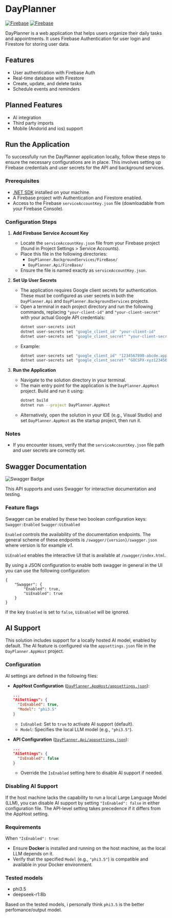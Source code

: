 # DayPlanner

[![Firebase](https://img.shields.io/badge/Firebase-Auth-success)](https://firebase.google.com/)
[![Firebase](https://img.shields.io/badge/Firebase-Firestore-success)](https://firebase.google.com/)

DayPlanner is a web application that helps users organize their daily tasks and appointments. It uses Firebase Authentication for user login and Firestore for storing user data.

## Features

- User authentication with Firebase Auth
- Real-time database with Firestore
- Create, update, and delete tasks
- Schedule events and reminders

## Planned Features
- AI integration
- Third party imports
- Mobile (Andorid and ios) support

## Run the Application

To successfully run the DayPlanner application locally, follow these steps to ensure the necessary configurations are in place. This involves setting up Firebase credentials and user secrets for the API and background services.

### Prerequisites
- [.NET SDK](https://dotnet.microsoft.com/download) installed on your machine.
- A Firebase project with Authentication and Firestore enabled.
- Access to the Firebase `serviceAccountKey.json` file (downloadable from your Firebase Console).

### Configuration Steps

1. **Add Firebase Service Account Key**
   - Locate the `serviceAccountKey.json` file from your Firebase project (found in Project Settings > Service Accounts).
   - Place this file in the following directories:
     - `DayPlanner.BackgroundServices/FireBase/`
     - `DayPlanner.Api/FireBase/`
   - Ensure the file is named exactly as `serviceAccountKey.json`.

2. **Set Up User Secrets**
   - The application requires Google client secrets for authentication. These must be configured as user secrets in both the `DayPlanner.Api` and `DayPlanner.BackgroundServices` projects.
   - Open a terminal in each project directory and run the following commands, replacing `"your-client-id"` and `"your-client-secret"` with your actual Google API credentials:
     ```bash
     dotnet user-secrets init
     dotnet user-secrets set "google_client_id" "your-client-id"
     dotnet user-secrets set "google_client_secret" "your-client-secret"
     ```
   - Example:
     ```bash
     dotnet user-secrets set "google_client_id" "1234567890-abcde.apps.googleusercontent.com"
     dotnet user-secrets set "google_client_secret" "GOCSPX-xyz1234567890"
     ```

3. **Run the Application**
   - Navigate to the solution directory in your terminal.
   - The main entry point for the application is the `DayPlanner.AppHost` project. Build and run it using:
     ```bash
     dotnet build
     dotnet run --project DayPlanner.AppHost
     ```
   - Alternatively, open the solution in your IDE (e.g., Visual Studio) and set `DayPlanner.AppHost` as the startup project, then run it.

### Notes
- If you encounter issues, verify that the `serviceAccountKey.json` file path and user secrets are correctly set.

## Swagger Documentation
![Swagger Badge](https://img.shields.io/badge/Swagger-Interactive%20API-blue?style=flat-square)

This API supports and uses Swagger for interactive documentation and testing.

### Feature flags

Swagger can be enabled by these two boolean configuration keys:
`Swagger:Enabled`
`Swagger:UiEnabled`

`Enabled` controls the availability of the documentation endpoints. The general scheme of these endpoints is `/swagger/{version}/swagger.json` where version is for example *v1*.

`UiEnabled` enables the interactive UI that is available at `/swagger/index.html`.

By using a JSON configuration to enable both swagger in general in the UI you can use the following configuration:
```
{
    "Swagger": {
        "Enabled": true,
        "UiEnabled": true
    }
}
```

If the key `Enabled` is set to `false`, `UiEnabled` will be ignored.

## AI Support

This solution includes support for a locally hosted AI model, enabled by default. The AI feature is configured via the `appsettings.json` file in the `DayPlanner.AppHost` project. 

### Configuration
AI settings are defined in the following files:

- **AppHost Configuration** ([`DayPlanner.AppHost/appsettings.json`](https://github.com/SoldatXwing/DayPlanner/blob/master/DayPlanner.AppHost/appsettings.json)):
  ```json
  ...
  "AiSettings": {
    "IsEnabled": true,
    "Model": "phi3.5"
  }
  ```
  - `IsEnabled`: Set to `true` to activate AI support (default).
  - `Model`: Specifies the local LLM model (e.g., `"phi3.5"`).

- **API Configuration** ([`DayPlanner.Api/appsettings.json`](https://github.com/SoldatXwing/DayPlanner/blob/master/DayPlanner.Api/appsettings.json)):
  ```json
  ...
  "AiSettings": {
    "IsEnabled": false
  }
  ```
  - Override the `IsEnabled` setting here to disable AI support if needed.

### Disabling AI Support
If the host machine lacks the capability to run a local Large Language Model (LLM), you can disable AI support by setting `"IsEnabled": false` in either configuration file. The API-level setting takes precedence if it differs from the AppHost setting.

### Requirements
When `"IsEnabled": true`:
- Ensure **Docker** is installed and running on the host machine, as the local LLM depends on it.
- Verify that the specified `Model` (e.g., `"phi3.5"`) is compatible and available in your Docker environment.

### Tested models
- phi3.5
- deepseek-r1:8b

Based on the tested models, i personally think ```phi3.5``` is the better perfomance/output model.
